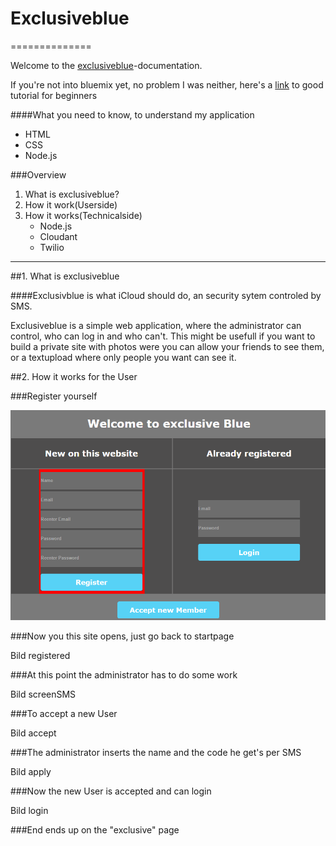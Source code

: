# Exclusiveblue
==============

Welcome to the [exclusiveblue]-documentation.

If you're not into bluemix yet, no problem I was neither, here's a [link] to good tutorial for beginners

####What you need to know, to understand my application
  - HTML
  - CSS
  - Node.js

###Overview
1. What is exclusiveblue?
2. How it work(Userside)
3. How it works(Technicalside)
    - Node.js
    - Cloudant
    - Twilio
    
__________________________________________________________________________

##1. What is exclusiveblue


####Exclusivblue is what iCloud should do, an security sytem controled by SMS. 


Exclusiveblue is a simple web application, where the administrator can control, who can log in and who can't.
This might be usefull if you want to build a private site with photos were you can allow your friends to see them, or a textupload where only people you want can see it.


##2. How it works for the User

###Register yourself 

![alt tag](https://raw.githubusercontent.com/SNiewierra/exclusiveblue/master/imageFiles/register.png)


###Now you this site opens, just go back to startpage

Bild registered


###At this point the administrator has to do some work

Bild screenSMS


###To accept a new User

Bild accept


###The administrator inserts the name and the code he get's per SMS

Bild apply


###Now the new User is accepted and can login

Bild login


###End ends up on the "exclusive" page





[exclusiveblue]:https://silasnode.mybluemix.net
[link]:https://github.com/JDihlmann/moodlocator/
